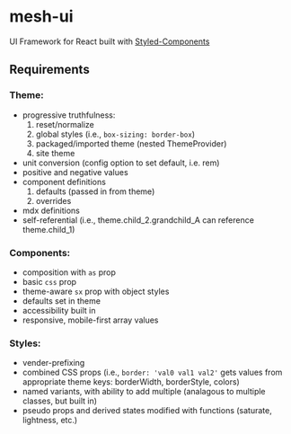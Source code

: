 # mesh-ui

UI Framework for React built with [Styled-Components](https://styled-components.com/)

## Requirements

### Theme:

- progressive truthfulness:
  1. reset/normalize
  2. global styles (i.e., `box-sizing: border-box`)
  3. packaged/imported theme (nested ThemeProvider)
  4. site theme
- unit conversion (config option to set default, i.e. rem)
- positive and negative values
- component definitions
  1. defaults (passed in from theme)
  2. overrides
- mdx definitions
- self-referential (i.e., theme.child_2.grandchild_A can reference theme.child_1)

### Components:

- composition with `as` prop
- basic `css` prop
- theme-aware `sx` prop with object styles
- defaults set in theme
- accessibility built in
- responsive, mobile-first array values

### Styles:

- vender-prefixing
- combined CSS props (i.e., `border: 'val0 val1 val2'` gets values from appropriate theme keys: borderWidth, borderStyle, colors)
- named variants, with ability to add multiple (analagous to multiple classes, but built in)
- pseudo props and derived states modified with functions (saturate, lightness, etc.)
